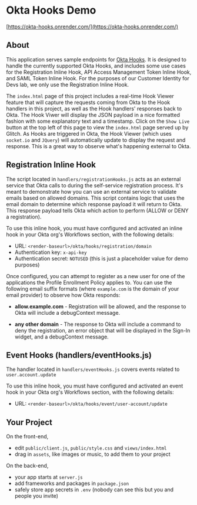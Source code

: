 # Okta Hooks Demo
[https://okta-hooks.onrender.com/](https://okta-hooks.onrender.com/)



## About

This application serves sample endpoints for [Okta Hooks](https://developer.okta.com/docs/reference/hooks/). It is designed to handle the currently supported Okta Hooks,
and includes some use cases for the Registration Inline Hook, API Access Management Token Inline Hook, and SAML Token Inline Hook. For the purposes of our Customer Identity for Devs lab, we only use the Registration Inline Hook.

The `index.html` page of this project includes a real-time Hook Viewer feature that will capture the requests coming from Okta to the Hook handlers in this project, as well as the Hook handlers' responses back to Okta.
The Hook Viwer will display the JSON payload in a nice formatted fashion with some explanatory text and a timestamp. Click on the `Show Live` button at the top left of this page to view the `index.html` page served up by Glitch.
As Hooks are triggered in Okta, the Hook Viewer (which uses `socket.io` and `JQuery`) will automatically update to display the request and response. This is a great way to observe what's happening external to Okta.

## Registration Inline Hook

The script located in `handlers/registrationHooks.js` acts as an external service that Okta calls to during the self-service registration process. It's meant to demonstrate how you can use an external service to validate emails based on allowed domains.
This script contains logic that uses the email domain to determine which response payload it will return to Okta. This response payload tells Okta which action to perform (ALLOW or DENY a registration).

To use this inline hook, you must have configured and activated an inline hook in your Okta org's Workflows section, with the following details:

- URL: `<render-baseurl>/okta/hooks/registration/domain`
- Authentication key: `x-api-key`
- Authentication secret: `NOTUSED` (this is just a placeholder value for demo purposes)

Once configured, you can attempt to register as a new user for one of the applications the Profile Enrollment Policy applies to. You can use the following email suffix formats (where `example.com` is the domain of your email provider) to observe how Okta responds:

- **allow.example.com** - Registration will be allowed, and the response to Okta will include a debugContext message.

- **any other domain** - The response to Okta will include a command to deny the registration, an error object that will be displayed in the Sign-In widget, and a debugContext message.

## Event Hooks (handlers/eventHooks.js)

The handler located in `handlers/eventHooks.js` covers events related to `user.account.update`

To use this inline hook, you must have configured and activated an event hook in your Okta org's Workflows section, with the following details:

- URL: `<render-baseurl>/okta/hooks/event/user-account/update`


## Your Project

On the front-end,

- edit `public/client.js`, `public/style.css` and `views/index.html`
- drag in `assets`, like images or music, to add them to your project

On the back-end,

- your app starts at `server.js`
- add frameworks and packages in `package.json`
- safely store app secrets in `.env` (nobody can see this but you and people you invite)

